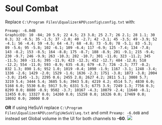 # Soul Combat
Replace `C:\Program Files\EqualizerAPO\config\config.txt` with:
```
Preamp: -6.0dB
GraphicEQ: 10 -84; 20 5.9; 22 4.5; 23 3.8; 25 2.7; 26 2.1; 28 1.1; 30 0.3; 32 -0.5; 35 -1.5; 37 -2.0; 40 -2.7; 42 -3.1; 45 -3.5; 49 -3.9; 52 -4.1; 56 -4.4; 59 -4.5; 64 -4.7; 68 -4.8; 73 -5.0; 78 -5.1; 83 -5.3; 89 -5.6; 95 -5.8; 102 -6.1; 109 -6.4; 117 -6.9; 125 -7.4; 134 -7.8; 143 -8.2; 153 -8.5; 164 -8.8; 175 -8.7; 188 -8.9; 201 -9.1; 215 -9.4; 230 -9.7; 246 -9.9; 263 -10.3; 282 -10.7; 301 -11.0; 323 -11.2; 345 -11.5; 369 -11.6; 395 -11.9; 423 -12.3; 452 -12.7; 484 -12.8; 518 -12.2; 554 -11.0; 593 -8.9; 635 -6.8; 679 -4.7; 726 -2.3; 777 -0.2; 832 1.3; 890 1.6; 952 1.0; 1019 -0.4; 1090 -1.9; 1167 -3.1; 1248 -3.4; 1336 -2.6; 1429 -2.0; 1529 -1.6; 1636 -2.3; 1751 -3.8; 1873 -3.8; 2004 -3.0; 2145 -1.3; 2295 0.6; 2455 2.8; 2627 4.2; 2811 5.1; 3008 5.7; 3219 5.4; 3444 5.4; 3685 5.6; 3943 5.8; 4219 4.2; 4514 5.7; 4830 6.0; 5168 6.0; 5530 6.0; 5917 5.9; 6331 5.5; 6775 3.9; 7249 1.3; 7756 0.3; 8299 0.0; 8880 -0.9; 9502 -3.7; 10167 -4.3; 10879 -2.4; 11640 -0.1; 12455 0.0; 13327 0.0; 14260 0.0; 15258 0.0; 16326 0.0; 17469 0.0; 18692 0.0; 20000 0.0
```
**OR** if using HeSuVi replace `C:\Program Files\EqualizerAPO\config\HeSuVi\eq.txt` and omit `Preamp: -6.0dB` and instead set Global volume in the UI for both channels to **-60**.
![](https://raw.githubusercontent.com/jaakkopasanen/AutoEq/master/results/SBAF-Serious/innerfidelity/onear/Soul%20Combat/Soul%20Combat.png)